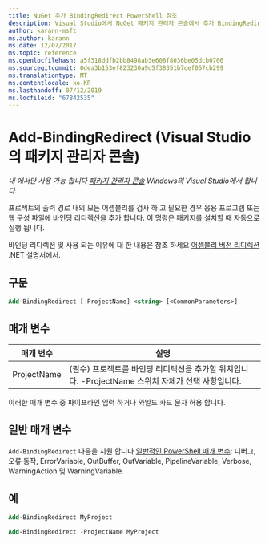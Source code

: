 ```yaml
---
title: NuGet 추가 BindingRedirect PowerShell 참조
description: Visual Studio에서 NuGet 패키지 관리자 콘솔에서 추가 BindingRedirect PowerShell 명령에 대 한 참조입니다.
author: karann-msft
ms.author: karann
ms.date: 12/07/2017
ms.topic: reference
ms.openlocfilehash: a5f318ddfb2bb8498ab3e608f8036be05dcb0706
ms.sourcegitcommit: 0dea3b153ef823230a9d5f38351b7cef057cb299
ms.translationtype: MT
ms.contentlocale: ko-KR
ms.lasthandoff: 07/12/2019
ms.locfileid: "67842535"
---
```

# <a name="add-bindingredirect-package-manager-console-in-visual-studio"></a>Add-BindingRedirect (Visual Studio의 패키지 관리자 콘솔)

*내 에서만 사용 가능 합니다 [패키지 관리자 콘솔](package-manager-console.md) Windows의 Visual Studio에서 합니다.*

프로젝트의 출력 경로 내의 모든 어셈블리를 검사 하 고 필요한 경우 응용 프로그램 또는 웹 구성 파일에 바인딩 리디렉션을 추가 합니다. 이 명령은 패키지를 설치할 때 자동으로 실행 됩니다.

바인딩 리디렉션 및 사용 되는 이유에 대 한 내용은 참조 하세요 [어셈블리 버전 리디렉션](/dotnet/framework/configure-apps/redirect-assembly-versions) .NET 설명서에서.

## <a name="syntax"></a>구문

```ps
Add-BindingRedirect [-ProjectName] <string> [<CommonParameters>]
```

## <a name="parameters"></a>매개 변수

| 매개 변수 | 설명 |
| --- | --- |
| ProjectName | (필수) 프로젝트를 바인딩 리디렉션을 추가할 위치입니다. -ProjectName 스위치 자체가 선택 사항입니다. |

이러한 매개 변수 중 파이프라인 입력 하거나 와일드 카드 문자 허용 합니다.

## <a name="common-parameters"></a>일반 매개 변수

`Add-BindingRedirect` 다음을 지원 합니다 [일반적인 PowerShell 매개 변수](http://go.microsoft.com/fwlink/?LinkID=113216): 디버그, 오류 동작, ErrorVariable, OutBuffer, OutVariable, PipelineVariable, Verbose, WarningAction 및 WarningVariable.

## <a name="examples"></a>예

```ps
Add-BindingRedirect MyProject

Add-BindingRedirect -ProjectName MyProject
```